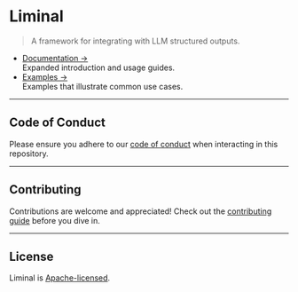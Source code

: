 # Liminal

> A framework for integrating with LLM structured outputs.

- [Documentation &rarr;](https://liminal.land)<br />Expanded introduction and usage guides.
- [Examples &rarr;](https://liminal.land/examples)<br />Examples that illustrate common use cases.

---

## **Code of Conduct**

Please ensure you adhere to our [code of conduct](CODE_OF_CONDUCT.md) when interacting in this
repository.

---

## **Contributing**

Contributions are welcome and appreciated! Check out the [contributing guide](CONTRIBUTING.md)
before you dive in.

---

## **License**

Liminal is [Apache-licensed](LICENSE).
